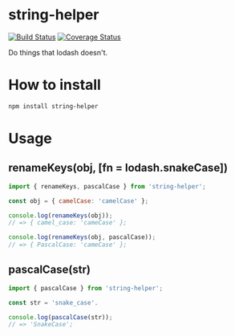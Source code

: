 # string-helper

[![Build Status](https://travis-ci.org/stone-payments/string-helper.svg?branch=master)](https://travis-ci.org/stone-payments/string-helper)
[![Coverage Status](https://coveralls.io/repos/stone-payments/string-helper/badge.svg?branch=master&service=github)](https://coveralls.io/github/stone-payments/string-helper?branch=master)

Do things that lodash doesn't. 

# How to install

```bash
npm install string-helper
```

# Usage

## renameKeys(obj, [fn = lodash.snakeCase])

```js
import { renameKeys, pascalCase } from 'string-helper';

const obj = { camelCase: 'camelCase' };

console.log(renameKeys(obj));
// => { camel_case: 'cameCase' };

console.log(renameKeys(obj, pascalCase));
// => { PascalCase: 'cameCase' };
```

## pascalCase(str)

```js
import { pascalCase } from 'string-helper';

const str = 'snake_case'.

console.log(pascalCase(str));
// => 'SnakeCase';
```
